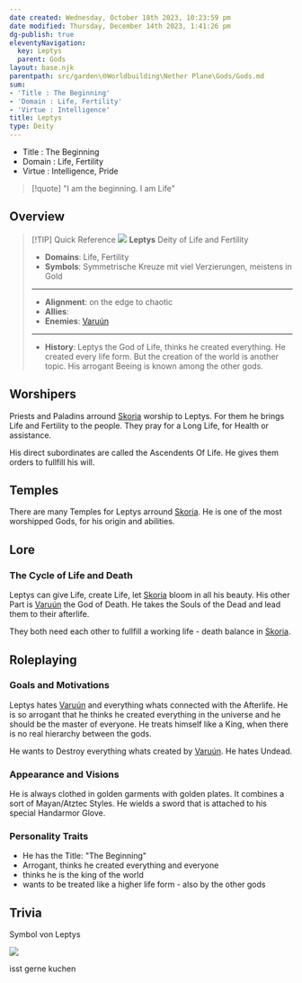 ```yaml
---
date created: Wednesday, October 18th 2023, 10:23:59 pm
date modified: Thursday, December 14th 2023, 1:41:26 pm
dg-publish: true
eleventyNavigation:
  key: Leptys
  parent: Gods
layout: base.njk
parentpath: src/garden\🌐Worldbuilding\Nether Plane\Gods/Gods.md
sum:
- 'Title : The Beginning'
- 'Domain : Life, Fertility'
- 'Virtue : Intelligence'
title: Leptys
type: Deity
---
```


- Title : The Beginning    
- Domain : Life, Fertility   
- Virtue : Intelligence, Pride

> [!quote] "I am the beginning. I am Life"

## Overview

> [!TIP] Quick Reference
> ![](/static/Leptys.png)
> **Leptys**
> Deity of Life and Fertility
>- **Domains**: Life, Fertility
>- **Symbols**: Symmetrische Kreuze mit viel Verzierungen, meistens in Gold
> ____
>- **Alignment**: on the edge to chaotic
>- **Allies**: 
>- **Enemies**: [Varuún](/garden/%F0%9F%8C%90Worldbuilding%5CNether%20Plane%5CGods/Varu%C3%BAn)
>____
>-  **History**: Leptys the God of Life, thinks he created everything. He created every life form. But the creation of the world is another topic. His arrogant Beeing is known among the other gods. 

## Worshipers

Priests and Paladins arround [Skoria](/garden/%F0%9F%8C%90Worldbuilding%5CGeneral/Skoria) worship to Leptys. For them he brings Life and Fertility to the people. They pray for a Long Life, for Health or assistance.

His direct subordinates are called the Ascendents Of Life. He gives them orders to fullfill his will.

## Temples

There are many Temples for Leptys arround [Skoria](/garden/%F0%9F%8C%90Worldbuilding%5CGeneral/Skoria). He is one of the most worshipped Gods, for his origin and abilities.

## Lore

### The Cycle of Life and Death

Leptys can give Life, create Life, let [Skoria](/garden/%F0%9F%8C%90Worldbuilding%5CGeneral/Skoria) bloom in all his beauty. His other Part is [Varuún](/garden/%F0%9F%8C%90Worldbuilding%5CNether%20Plane%5CGods/Varu%C3%BAn) the God of Death. He takes the Souls of the Dead and lead them to their afterlife.

They both need each other to fullfill a working life - death balance in [Skoria](/garden/%F0%9F%8C%90Worldbuilding%5CGeneral/Skoria). 

## Roleplaying
### Goals and Motivations

Leptys hates [Varuún](/garden/%F0%9F%8C%90Worldbuilding%5CNether%20Plane%5CGods/Varu%C3%BAn) and everything whats connected with the Afterlife. He is so arrogant that he thinks he created everything in the universe and he should be the master of everyone. He treats himself like a King, when there is no real hierarchy between the gods.

He wants to Destroy everything whats created by [Varuún](/garden/%F0%9F%8C%90Worldbuilding%5CNether%20Plane%5CGods/Varu%C3%BAn). He hates Undead.

### Appearance and Visions

He is always clothed in golden garments with golden plates. It combines a sort of Mayan/Atztec Styles. He wields a sword that is attached to his special Handarmor Glove.

### Personality Traits
- He has the Title: "The Beginning"
- Arrogant, thinks he created everything and everyone
- thinks he is the king of the world
- wants to be treated like a higher life form - also by the other gods
 
## Trivia

Symbol von Leptys

![](/static/SymbolOfLeptys.png)

isst gerne kuchen